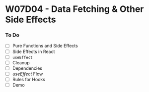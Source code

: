 # W07D04 - Data Fetching & Other Side Effects

### To Do

- [ ] Pure Functions and Side Effects
- [ ] Side Effects in React
- [ ] `useEffect`
- [ ] Cleanup
- [ ] Dependencies
- [ ] _useEffect_ Flow
- [ ] Rules for Hooks
- [ ] Demo
